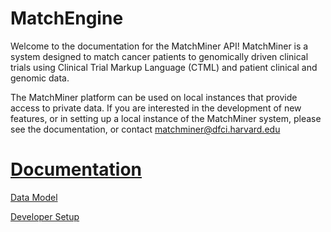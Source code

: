 # MatchEngine 
Welcome to the documentation for the MatchMiner API! MatchMiner is a system designed to match cancer patients to genomically driven clinical trials using Clinical Trial Markup Language (CTML) and patient clinical and genomic data. 

The MatchMiner platform can be used on local instances that provide access to private data. If you are interested in the development of new features, or in setting up a local instance of the MatchMiner system, please see the documentation, or contact [matchminer@dfci.harvard.edu](https://app.gitbook.com/@matchminer/s/matchminer)

# [Documentation](https://matchminer.gitbook.io/)
[Data Model](https://app.gitbook.com/@matchminer/s/matchminer/matchminer-api/data-model)

[Developer Setup](https://app.gitbook.com/@matchminer/s/matchminer/matchminer-api/development-setup)
